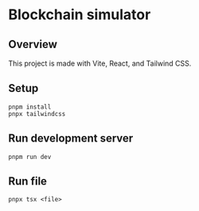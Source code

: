 # Blockchain simulator

## Overview

This project is made with Vite, React, and Tailwind CSS.

## Setup

```
pnpm install
pnpx tailwindcss
```

## Run development server

```
pnpm run dev
```

## Run file

```
pnpx tsx <file>
```
